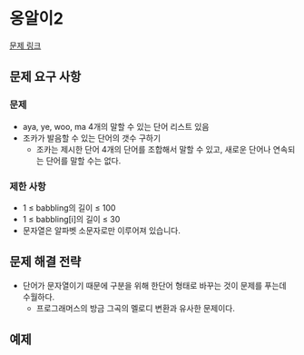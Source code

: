 # 옹알이2

[문제 링크](https://school.programmers.co.kr/learn/courses/30/lessons/133499)

## 문제 요구 사항

### 문제

- aya, ye, woo, ma 4개의 말할 수 있는 단어 리스트 있음
- 조카가 발음할 수 있는 단어의 갯수 구하기
  - 조카는 제시한 단어 4개의 단어를 조합해서 말할 수 있고, 새로운 단어나 연속되는 단어를 말할 수는 없다.

### 제한 사항

- 1 ≤ babbling의 길이 ≤ 100
- 1 ≤ babbling[i]의 길이 ≤ 30
- 문자열은 알파벳 소문자로만 이루어져 있습니다.
  
## 문제 해결 전략

- 단어가 문자열이기 때문에 구분을 위해 한단어 형태로 바꾸는 것이 문제를 푸는데 수월하다.
  - 프로그래머스의 방금 그곡의 멜로디 변환과 유사한 문제이다.

## 예제
